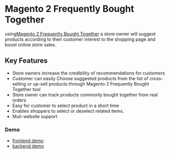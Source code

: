 <body>
	<main>
			<div class="content-wrapper">
			<div class="content-inner">
				<h1>Magento 2 Frequently Bought Together</h1>
				<p>using<a href="https://www.mageants.com/frequently-bought-together-for-magento-2.html">Magento 2 Frequently Bought Together</a> a store owner will suggest products according to their customer interest to the shopping page and boost online store sales.</p>
				
<div class="features-wrapper">
					<h2>Key Features</h2>
					<ul>
						<li>Store owners increase the credibility of recommendations for customers</li>
						<li>Customer can easily Choose suggested products from the list of cross-selling or up-sell products through Magento 2 Frequently Bought Together tool</li>
						<li>Store owner can track products commonly bought together from real orders</li>
						<li> Easy for customer to select product in a short time</li>
						<li>Enables shoppers to select or deselect related items.</li>
						<li>Muli-website support</li>
					</ul>
				</div>
				<div class="more-features">
					<h3>Demo</h3>
					<ul>
						<li><a href="http://frequentlyboughttogether.demo6.b7fb87dd732790222.temporary.link/catalog/product/view/id/3/s/crown-summit-backpack/category/4/">frontend demo</a></li>
						<li><a href="http://demo6.b7fb87dd732790222.temporary.link/adminsession?un=frequentlyboughttogether&ps=Rock@1234">backend demo</a></li>
					</ul>
				</div>
			</div>
		</div>
	</main>
</body>
</html>

